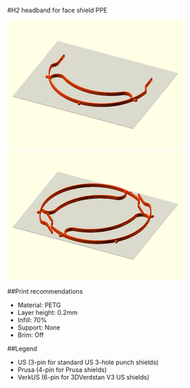 #H2 headband for face shield PPE

![](images/h2_us.png)![](images/h2_us_qty2.png)

##Print recommendations
- Material: PETG
- Layer height: 0.2mm
- Infill: 70%
- Support: None
- Brim: Off

##Legend
- US (3-pin for standard US 3-hole punch shields)
- Prusa (4-pin for Prusa shields)
- VerkUS (6-pin for 3DVerdstan V3 US shields)

